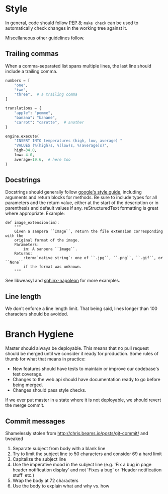 # Style

In general, code should follow [PEP 8]; `make check` can be used to automatically check changes in the working tree against it.

Miscellaneous other guidelines follow.

## Trailing commas

When a comma-separated list spans multiple lines, the last line should include a trailing comma.

```python
numbers = [
    "one",
    "two",
    "three",  # a trailing comma
]
```

```python
translations = {
    "apple": "pomme",
    "banana": "banane",
    "carrot": "carotte",  # another
}
```

```python
engine.execute(
    "INSERT INTO temperatures (high, low, average) "
    "VALUES (%(high)s, %(low)s, %(average)s)",
    high=34.0,
    low=-4.0,
    average=19.6,  # here too
)
```

## Docstrings

Docstrings should generally follow [google's style guide], including arguments and return blocks for methods. Be sure to include types for all parameters and the return value, either at the start of the description or in parenthesis and default values if any.  reStructuredText formatting is great where appropriate. Example:
```
def image_extension(im):
    """
    Given a sanpera ``Image``, return the file extension corresponding with the
    original format of the image.
    Parameters:
        im: A sanpera ``Image``.
    Returns:
        :term:`native string`: one of ``.jpg``, ``.png``, ``.gif``, or ``None``
        if the format was unknown.
    """
```

See libweasyl and [sphinx-napoleon] for more examples.

## Line length

We don't enforce a line length limit. That being said, lines longer than 100 characters should be avoided.

# Branch Hygiene

Master should always be deployable. This means that no pull request should be merged until we consider it ready for production. Some rules of thumb for what that means in practice:

 * New features should have tests to maintain or improve our codebase's test coverage.
 * Changes to the web api should have documentation ready to go before being merged.
 * Changes should pass style checks.

If we ever put master in a state where it is not deployable, we should revert the merge commit.

## Commit messages

Shamelessly stolen from http://chris.beams.io/posts/git-commit/ and tweaked

 1. Separate subject from body with a blank line
 2. Try to limit the subject line to 50 characters and consider 69 a hard limit
 3. Capitalize the subject line
 4. Use the imperative mood in the subject line (e.g. 'Fix a bug in page header notification display' and not 'Fixes a bug' or 'Header notification stuff' etc.)
 5. Wrap the body at 72 characters
 6. Use the body to explain what and why vs. how

  [PEP 8]: https://www.python.org/dev/peps/pep-0008/ "PEP 8 -- Style Guide for Python Code"
  [google's style guide]: http://google.github.io/styleguide/pyguide.html?showone=Comments#Comments "Google's guidelines for docstrings"
  [sphinx-napoleon]: https://pypi.python.org/pypi/sphinxcontrib-napoleon 'the Sphinx "napoleon" extension documentation'